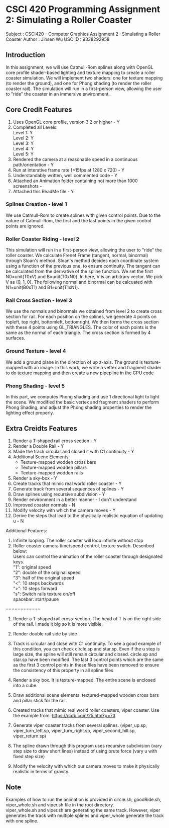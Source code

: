 # CSCI 420 Programming Assignment 2: Simulating a Roller Coaster

Subject             : CSCI420 - Computer Graphics
Assignment 2        : Simulating a Roller Coaster
Author              : Jinsen Wu
USC ID              : 9338292958

## Introduction
In this assignment, we will use Catmull-Rom splines along with OpenGL core profile shader-based lighting and texture mapping to create a roller coaster simulation.  We will implement two shaders: one for texture mapping (to render the ground), and one for Phong shading (to render the roller coaster rail).  The simulation will run in a first-person view, allowing the user to "ride" the coaster in an immersive environment.

## Core Credit Features

1. Uses OpenGL core profile, version 3.2 or higher - Y
2. Completed all Levels: <br>
    Level 1: Y <br>
    Level 2: Y <br>
    Level 3: Y <br>
    Level 4: Y <br>
    Level 5: Y <br>
3. Rendered the camera at a reasonable speed in a continuous path/orientation - Y
4. Run at interative frame rate (>15fps at 1280 x 720) - Y
5. Understandably written, well commented code - Y
6. Attached an Animation folder containing not more than 1000 screenshots -
7. Attached this ReadMe file - Y

### Splines Creation - level 1
We use Catmull-Rom to create splines with given control points.  Due to the nature of Catmull-Rom, the first and the last points in the given control points are ignored.  

### Roller Coaster Riding - level 2
This simulation will run in a first-person view, allowing the user to "ride" the roller coaster.  We calculate Frenet Frame (tangent, normal, binormal) through Sloan's method.  Sloan's method decides each coordinate system using a function of the previous one, to ensure continuity.  The tangent can be calculated from the derivative of the spline function.  We set the first N0=unit(T0xV) and B=unit(T0xN0).  In here, V is an arbitrary vector.  We pick V as (0, 1, 0).  The following normal and binormal can be calcuated with N1=unit(B0xT1) and B1=unit(T1xN1).

### Rail Cross Section - level 3
We use the normals and binormals we obtained from level 2 to create cross section for rail.  For each position on the splines, we generate 4 points on topleft, top right, bottomleft, bottomright.  We then forms the cross section with these 4 points using GL_TRIANGLES.  The color of each points is the same as the normal of each triangle.  The cross section is formed by 4 surfaces.

### Ground Texture - level 4
We add a ground plane in the direction of up z-axis.  The ground is texture-mapped with an image.  In this work, we write a vettex and fragment shader to do texture mapping and then create a new pipepline in the CPU code

### Phong Shading - level 5
In this part, we computes Phong shading and use 1 directional light to light the scene.  We modified the basic vertex and fragment shaders to perform Phong Shading, and adjust the Phong shading properties to render the lighting effect properly.

## Extra Creidts Features

1. Render a T-shaped rail cross section - Y
2. Render a Double Rail - Y
3. Made the track circular and closed it with C1 continuity - Y
4. Additional Scene Elements: <br>
    - Texture-mapped wodden cross bars
    - Texture-mapped wodden pillars
    - Texture-mapped wodden rails
5. Render a sky-box - Y
6. Create tracks that mimic real world roller coaster - Y
7. Generate track from several sequences of splines - Y
8. Draw splines using recursive subdivision - Y
9. Render environment in a better manner - I don't understand
10. Improved coaster normals - N
11. Modify velocity with which the camera moves - Y
12. Derive the steps that lead to the physically realistic equation of updating u - N

Additional Features:
1. Infinite looping.  The roller coaster will loop infinite without stop
2. Roller coaster camera time/speed control, texture switch.  Described below: <br>
Users can control the animation of the roller coaster through designated keys. <br>
"1": original speed <br>
"2": double of the original speed <br>
"3": half of the original speed <br>
"<": 10 steps backwards <br>
">": 10 steps forward <br>
"s": Switch rails texture on/off <br>
spacebar: start/pause

============
1. Render a T-shaped rail cross-section.  The head of T is on the right side of the rail.  I made it big so it is more visible.<br>

2. Render double rail side by side<br>

3. Track is circular and close with C1 continuity.  To see a good example of this condition, you can check circle.sp and star.sp.  Even if the u step is large size,
the spline will still remain circular and closed.  circle.sp and star.sp have been modified.  The last 3 control points which are the same as the first 3 control points in these files have been removed to ensure the consistency of this property in all spline files<br>

4. Render a sky box.  It is texture-mapped.  The entire scene is enclosed into a cube.<br>

5. Draw additional scene elements:  textured-mapped wooden cross bars and pillar stick for the rail.<br>

6. Created tracks that mimic real world roller coasters, viper coaster.  Use the example from: </n>
https://rcdb.com/25.htm?p=73<br>

7. Generate viper coaster tracks from several splines. (viper_up.sp, viper_turn_left.sp, viper_turn_right.sp, viper_second_hill.sp, viper_return.sp)<br>

8. The spline drawn through this program uses recursive subdivision (vary step size to draw short lines) instead of using brute force (vary u with fixed step size)<br>

9. Modify the velocity with which our camera moves to make it physically realistic in terms of gravity.<br>


## Note
Examples of how to run the animation is provided in circle.sh, goodRide.sh, viper_whole.sh and viper.sh file in the root directory. <br>
viper_whole.sh and viper.sh are generating the same track.  However, viper generates the track with multiple splines and viper_whole generate the track with one spline.
